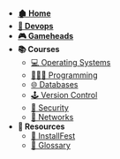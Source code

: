 - **[🏚 Home](_home.md)**
- **[🤖 Devops](./classes/devops/_home.md)**
- **[🎮 Gameheads](./classes/gameheads/_home.md)**
- **📚 Courses**
    - [💻 Operating Systems](/classes/gameheads/courses/os/_home.md)
    - [🧑🏽‍💻 Programming](/classes/devops/courses/programming/_home.md)
    - [🌐 Databases](/classes/gameheads/courses/databases/_home.md)
    - [🕹 Version Control](/classes/gameheads/courses/version-control/_home.md)
    - [🚨 Security](/classes/gameheads/courses/security/_home.md)
    - [📡 Networks](/classes/gameheads/courses/networks/_home.md)
- **🧰 Resources**
    - [🔌 InstallFest](/resources/installFest.md)
    - [📗 Glossary](/resources/glossary.md)